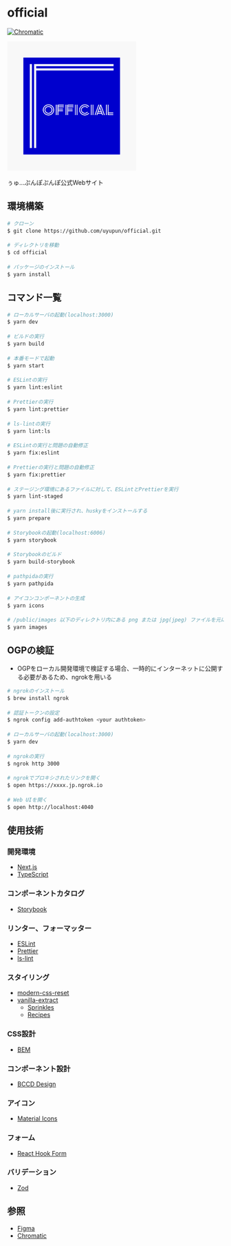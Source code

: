 # official

[![Chromatic](https://github.com/uyupun/official/actions/workflows/chromatic.yml/badge.svg)](https://github.com/uyupun/official/actions/workflows/chromatic.yml)

<img src="logo.png" width="300px">

ぅゅ...ぷんぽぷんぽ公式Webサイト

## 環境構築

```bash
# クローン
$ git clone https://github.com/uyupun/official.git

# ディレクトリを移動
$ cd official

# パッケージのインストール
$ yarn install
```

## コマンド一覧

```bash
# ローカルサーバの起動(localhost:3000)
$ yarn dev

# ビルドの実行
$ yarn build

# 本番モードで起動
$ yarn start

# ESLintの実行
$ yarn lint:eslint

# Prettierの実行
$ yarn lint:prettier

# ls-lintの実行
$ yarn lint:ls

# ESLintの実行と問題の自動修正
$ yarn fix:eslint

# Prettierの実行と問題の自動修正
$ yarn fix:prettier

# ステージング環境にあるファイルに対して、ESLintとPrettierを実行
$ yarn lint-staged

# yarn install後に実行され、huskyをインストールする
$ yarn prepare

# Storybookの起動(localhost:6006)
$ yarn storybook

# Storybookのビルド
$ yarn build-storybook

# pathpidaの実行
$ yarn pathpida

# アイコンコンポーネントの生成
$ yarn icons

# /public/images 以下のディレクトリ内にある png または jpg(jpeg) ファイルを元に画像を生成
$ yarn images
```

## OGPの検証

- OGPをローカル開発環境で検証する場合、一時的にインターネットに公開する必要があるため、ngrokを用いる

```bash
# ngrokのインストール
$ brew install ngrok

# 認証トークンの設定
$ ngrok config add-authtoken <your authtoken>

# ローカルサーバの起動(localhost:3000)
$ yarn dev

# ngrokの実行
$ ngrok http 3000

# ngrokでプロキシされたリンクを開く
$ open https://xxxx.jp.ngrok.io

# Web UIを開く
$ open http://localhost:4040
```

## 使用技術

### 開発環境

- [Next.js](https://nextjs.org)
- [TypeScript](https://www.typescriptlang.org)

### コンポーネントカタログ

- [Storybook](https://storybook.js.org)

### リンター、フォーマッター

- [ESLint](https://eslint.org)
- [Prettier](https://prettier.io)
- [ls-lint](https://ls-lint.org)

### スタイリング

- [modern-css-reset](https://github.com/hankchizljaw/modern-css-reset)
- [vanilla-extract](https://vanilla-extract.style)
  - [Sprinkles](https://vanilla-extract.style/documentation/packages/sprinkles)
  - [Recipes](https://vanilla-extract.style/documentation/packages/recipes)

### CSS設計

- [BEM](https://en.bem.info)

### コンポーネント設計

- [BCCD Design](https://qiita.com/misuken/items/19f9f603ab165e228fe1)

### アイコン

- [Material Icons](https://fonts.google.com/icons?icon.set=Material+Icons)

### フォーム

- [React Hook Form](https://react-hook-form.com/)

### バリデーション

- [Zod](https://zod.dev/)

## 参照

- [Figma](https://www.figma.com/file/24u8W1q18DksKv8UmgUhpv/official)
- [Chromatic](https://www.chromatic.com/builds?appId=61fbd2ebd69c46003acc2b93)
